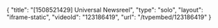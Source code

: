 {
    "title": "[1508521429] Universal Newsreel",
    "type": "solo",
    "layout": "iframe-static",
    "videoId": "123186419",
    "url": "\/tvpembed\/123186419"
}